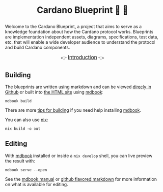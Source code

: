 # <p align="center">Cardano Blueprint :blue_book: :triangular_ruler:</p>

Welcome to the Cardano Blueprint, a project that aims to serve as a knowledge
foundation about how the Cardano protocol works. Blueprints are implementation
independent assets, diagrams, specifications, test data, etc. that will enable a
wide developer audience to understand the protocol and build Cardano components.

<div align="center">
  👉 <a href="https://cardano-scaling.github.io/cardano-blueprint"><big>Introduction</big></a> 👈
</div>

## Building

The blueprints are written using markdown and can be viewed
[direcly in Github](./src/introduction.md) or built into
[the HTML site](https://cardano-scaling.github.io/cardano-blueprint)
using [mdbook][mdbook]:

``` shell
mdbook build
```

There are more [tips for building](./building/) if you need help installing
[mdbook][mdbook].

You can also use [nix][nix]:

``` shell
nix build -o out
```

## Editing

With [mdbook][mdbook] installed or inside a `nix develop` shell, you
can live preview the result with:

``` shell
mdbook serve --open
```

See the [mdbook manual][mdbook] or [github flavored markdown][gfm] for
more information on what is available for editing.

[mdbook]: https://rust-lang.github.io/mdBook/index.html
[gfm]: https://github.github.com/gfm/
[nix]: https://nixos.org/download.html

